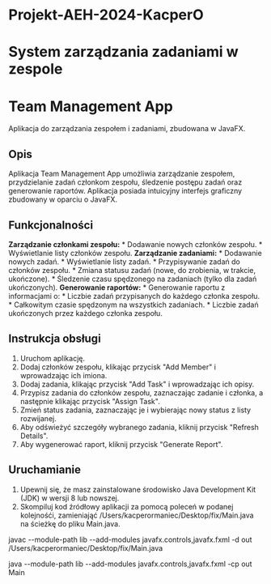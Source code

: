 # Projekt-AEH-2024-KacperO
# System zarządzania zadaniami w zespole
# Team Management App

Aplikacja do zarządzania zespołem i zadaniami, zbudowana w JavaFX.

## Opis

Aplikacja Team Management App umożliwia zarządzanie zespołem, przydzielanie zadań członkom zespołu, śledzenie postępu zadań oraz generowanie raportów. Aplikacja posiada intuicyjny interfejs graficzny zbudowany w oparciu o JavaFX.

## Funkcjonalności

**Zarządzanie członkami zespołu:**
    * Dodawanie nowych członków zespołu.
    * Wyświetlanie listy członków zespołu.
**Zarządzanie zadaniami:**
    * Dodawanie nowych zadań.
    * Wyświetlanie listy zadań.
    * Przypisywanie zadań do członków zespołu.
    * Zmiana statusu zadań (nowe, do zrobienia, w trakcie, ukończone).
    * Śledzenie czasu spędzonego na zadaniach (tylko dla zadań ukończonych).
**Generowanie raportów:**
    * Generowanie raportu z informacjami o:
        * Liczbie zadań przypisanych do każdego członka zespołu.
        * Całkowitym czasie spędzonym na wszystkich zadaniach.
        * Liczbie zadań ukończonych przez każdego członka zespołu.

## Instrukcja obsługi

1. Uruchom aplikację.
2. Dodaj członków zespołu, klikając przycisk "Add Member" i wprowadzając ich imiona.
3. Dodaj zadania, klikając przycisk "Add Task" i wprowadzając ich opisy.
4. Przypisz zadania do członków zespołu, zaznaczając zadanie i członka, a następnie klikając przycisk "Assign Task".
5. Zmień status zadania, zaznaczając je i wybierając nowy status z listy rozwijanej.
6. Aby odświeżyć szczegóły wybranego zadania, kliknij przycisk "Refresh Details".
7. Aby wygenerować raport, kliknij przycisk "Generate Report".

## Uruchamianie

1. Upewnij się, że masz zainstalowane środowisko Java Development Kit (JDK) w wersji 8 lub nowszej.
2. Skompiluj kod źródłowy aplikacji za pomocą poleceń w podanej kolejnośći, zamieniająć /Users/kacperormaniec/Desktop/fix/Main.java na ścieżkę do pliku Main.java.


javac --module-path lib --add-modules javafx.controls,javafx.fxml -d out /Users/kacperormaniec/Desktop/fix/Main.java

java --module-path lib --add-modules javafx.controls,javafx.fxml -cp out Main 